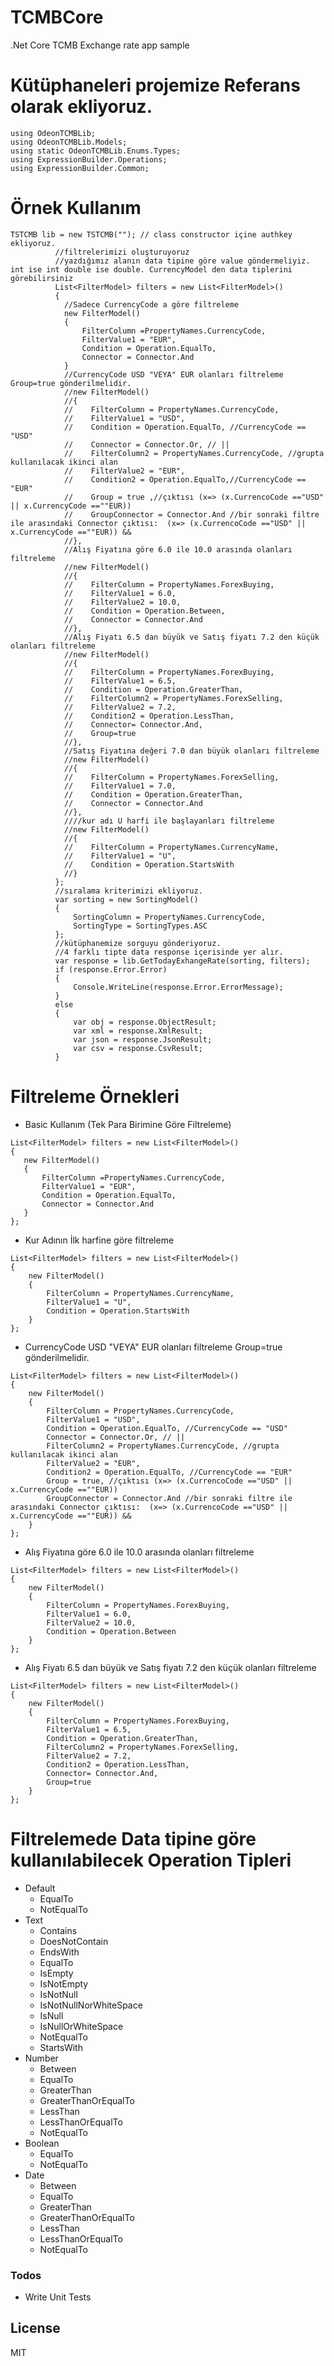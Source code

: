 
# TCMBCore
.Net Core TCMB Exchange rate app sample 


# Kütüphaneleri projemize Referans olarak ekliyoruz.
```
using OdeonTCMBLib;
using OdeonTCMBLib.Models;
using static OdeonTCMBLib.Enums.Types;
using ExpressionBuilder.Operations;
using ExpressionBuilder.Common;
```
# Örnek Kullanım
```
TSTCMB lib = new TSTCMB(""); // class constructor içine authkey ekliyoruz.
          //filtrelerimizi oluşturuyoruz
          //yazdığımız alanın data tipine göre value göndermeliyiz. int ise int double ise double. CurrencyModel den data tiplerini görebilirsiniz
          List<FilterModel> filters = new List<FilterModel>()
          {
			//Sadece CurrencyCode a göre filtreleme
			new FilterModel()
            {
                FilterColumn =PropertyNames.CurrencyCode,
                FilterValue1 = "EUR",
                Condition = Operation.EqualTo,
                Connector = Connector.And
            }
            //CurrencyCode USD "VEYA" EUR olanları filtreleme Group=true gönderilmelidir.
            //new FilterModel() 
            //{
            //    FilterColumn = PropertyNames.CurrencyCode,
            //    FilterValue1 = "USD",
            //    Condition = Operation.EqualTo, //CurrencyCode == "USD"
            //    Connector = Connector.Or, // || 
            //    FilterColumn2 = PropertyNames.CurrencyCode, //grupta kullanılacak ikinci alan
            //    FilterValue2 = "EUR",
            //    Condition2 = Operation.EqualTo,//CurrencyCode == "EUR"
            //    Group = true ,//çıktısı (x=> (x.CurrencoCode =="USD" || x.CurrencyCode ==""EUR))
            //    GroupConnector = Connector.And //bir sonraki filtre ile arasındaki Connector çıktısı:  (x=> (x.CurrencoCode =="USD" || x.CurrencyCode ==""EUR)) && 
            //},
            //Alış Fiyatına göre 6.0 ile 10.0 arasında olanları filtreleme
            //new FilterModel()
            //{
            //    FilterColumn = PropertyNames.ForexBuying,
            //    FilterValue1 = 6.0,
            //    FilterValue2 = 10.0,
            //    Condition = Operation.Between,
            //    Connector = Connector.And
            //},
            //Alış Fiyatı 6.5 dan büyük ve Satış fiyatı 7.2 den küçük olanları filtreleme
            //new FilterModel()
            //{
            //    FilterColumn = PropertyNames.ForexBuying,
            //    FilterValue1 = 6.5,
            //    Condition = Operation.GreaterThan,
            //    FilterColumn2 = PropertyNames.ForexSelling,
            //    FilterValue2 = 7.2,
            //    Condition2 = Operation.LessThan,
            //    Connector= Connector.And,
            //    Group=true
            //},
            //Satış Fiyatına değeri 7.0 dan büyük olanları filtreleme
            //new FilterModel()
            //{
            //    FilterColumn = PropertyNames.ForexSelling,
            //    FilterValue1 = 7.0,
            //    Condition = Operation.GreaterThan,
            //    Connector = Connector.And
            //},
            ////kur adı U harfi ile başlayanları filtreleme
            //new FilterModel()
            //{
            //    FilterColumn = PropertyNames.CurrencyName,
            //    FilterValue1 = "U",
            //    Condition = Operation.StartsWith
            //}
          };
          //sıralama kriterimizi ekliyoruz. 
          var sorting = new SortingModel()
          {
              SortingColumn = PropertyNames.CurrencyCode,
              SortingType = SortingTypes.ASC
          };
          //kütüphanemize sorguyu gönderiyoruz.
          //4 farklı tipte data response içerisinde yer alır.
          var response = lib.GetTodayExhangeRate(sorting, filters);
          if (response.Error.Error)
          {
              Console.WriteLine(response.Error.ErrorMessage);
          }
          else
          {
              var obj = response.ObjectResult;
              var xml = response.XmlResult;
              var json = response.JsonResult;
              var csv = response.CsvResult;
          }
```
# Filtreleme Örnekleri
   - Basic Kullanım (Tek Para Birimine Göre Filtreleme)
 ```
 List<FilterModel> filters = new List<FilterModel>()
{ 
	new FilterModel()
	{
		FilterColumn =PropertyNames.CurrencyCode,
		FilterValue1 = "EUR",
		Condition = Operation.EqualTo,
		Connector = Connector.And
	}
};
 ```
 - Kur Adının İlk harfine göre filtreleme
```
List<FilterModel> filters = new List<FilterModel>()
{ 
	new FilterModel()
	{
		FilterColumn = PropertyNames.CurrencyName,
		FilterValue1 = "U",
		Condition = Operation.StartsWith
	}
};
```
 - CurrencyCode USD "VEYA" EUR olanları filtreleme Group=true gönderilmelidir.
```
List<FilterModel> filters = new List<FilterModel>()
{
	new FilterModel()
	{
		FilterColumn = PropertyNames.CurrencyCode,
		FilterValue1 = "USD",
		Condition = Operation.EqualTo, //CurrencyCode == "USD"
		Connector = Connector.Or, // || 
		FilterColumn2 = PropertyNames.CurrencyCode, //grupta kullanılacak ikinci alan
		FilterValue2 = "EUR",
		Condition2 = Operation.EqualTo, //CurrencyCode == "EUR"
		Group = true, //çıktısı (x=> (x.CurrencoCode =="USD" || x.CurrencyCode ==""EUR))
		GroupConnector = Connector.And //bir sonraki filtre ile arasındaki Connector çıktısı:  (x=> (x.CurrencoCode =="USD" || x.CurrencyCode ==""EUR)) && 
	}
};
```
 - Alış Fiyatına göre 6.0 ile 10.0 arasında olanları filtreleme
```
List<FilterModel> filters = new List<FilterModel>()
{
	new FilterModel()
	{
		FilterColumn = PropertyNames.ForexBuying,
		FilterValue1 = 6.0,
		FilterValue2 = 10.0,
		Condition = Operation.Between
	}
};
```
 - Alış Fiyatı 6.5 dan büyük ve Satış fiyatı 7.2 den küçük olanları filtreleme
```
List<FilterModel> filters = new List<FilterModel>()
{
	new FilterModel()
	{
		FilterColumn = PropertyNames.ForexBuying,
		FilterValue1 = 6.5,
		Condition = Operation.GreaterThan,
		FilterColumn2 = PropertyNames.ForexSelling,
		FilterValue2 = 7.2,
		Condition2 = Operation.LessThan,
		Connector= Connector.And,
		Group=true
	}
};
```
# Filtrelemede Data tipine göre kullanılabilecek Operation Tipleri
 

<ul>
<li>Default
<ul>
<li>EqualTo</li>
<li>NotEqualTo</li>
</ul>
</li>
<li>Text
<ul>
<li>Contains</li>
<li>DoesNotContain</li>
<li>EndsWith</li>
<li>EqualTo</li>
<li>IsEmpty</li>
<li>IsNotEmpty</li>
<li>IsNotNull</li>
<li>IsNotNullNorWhiteSpace</li>
<li>IsNull</li>
<li>IsNullOrWhiteSpace</li>
<li>NotEqualTo</li>
<li>StartsWith</li>
</ul>
</li>
<li>Number
<ul>
<li>Between</li>
<li>EqualTo</li>
<li>GreaterThan</li>
<li>GreaterThanOrEqualTo</li>
<li>LessThan</li>
<li>LessThanOrEqualTo</li>
<li>NotEqualTo</li>
</ul>
</li>
<li>Boolean
<ul>
<li>EqualTo</li>
<li>NotEqualTo</li>
</ul>
</li>
<li>Date
<ul>
<li>Between</li>
<li>EqualTo</li>
<li>GreaterThan</li>
<li>GreaterThanOrEqualTo</li>
<li>LessThan</li>
<li>LessThanOrEqualTo</li>
<li>NotEqualTo</li>
</ul>
</li>
</ul>

### Todos

 - Write Unit Tests

License
----

MIT


